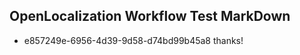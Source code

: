 ## OpenLocalization Workflow Test MarkDown
* e857249e-6956-4d39-9d58-d74bd99b45a8 thanks!

<!--HONumber=Sep16_HO1-->


